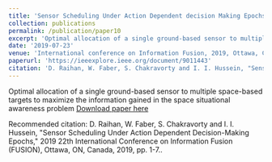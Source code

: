 ```yaml
---
title: 'Sensor Scheduling Under Action Dependent decision Making Epochs'
collection: publications
permalink: /publication/paper10
excerpt: 'Optimal allocation of a single ground-based sensor to multiple space-based targets to maximize the information gained in the space situational awareness problem'
date: '2019-07-23'
venue: 'International conference on Information Fusion, 2019, Ottawa, Canada'
paperurl: 'https://ieeexplore.ieee.org/document/9011443'
citation: 'D. Raihan, W. Faber, S. Chakravorty and I. I. Hussein, "Sensor Scheduling Under Action Dependent Decision-Making Epochs," 2019 22th International Conference on Information Fusion (FUSION), Ottawa, ON, Canada, 2019, pp. 1-7.'
---
```

Optimal allocation of a single ground-based sensor to multiple space-based targets to maximize the information gained in the space situational awareness problem
[Download paper here](http://academicpages.github.io/files/paper3.pdf)

Recommended citation: D. Raihan, W. Faber, S. Chakravorty and I. I. Hussein, "Sensor Scheduling Under Action Dependent Decision-Making Epochs," 2019 22th International Conference on Information Fusion (FUSION), Ottawa, ON, Canada, 2019, pp. 1-7..


